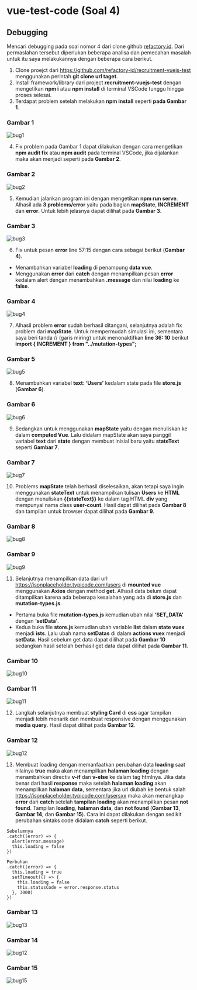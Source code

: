 # vue-test-code (Soal 4)

## Debugging 
Mencari debugging pada soal nomor 4 dari clone github [refactory.id](https://github.com/refactory-id/recruitment-vuejs-test). Dari permaslahan tersebut diperlukan beberapa analisa dan pemecahan masalah untuk itu saya melakukannya dengan beberapa cara berikut.

1. Clone proejct dari https://github.com/refactory-id/recruitment-vuejs-test menggunakan perintah **git clone url taget**.
2. Install framework/library dari project **recruitment-vuejs-test** dengan mengetikan **npm i** atau **npm install** di terminal VSCode tunggu hingga proses selesai.
3. Terdapat problem setelah melakukan **npm install** seperti **pada Gambar 1**.

### Gambar 1
![bug1](https://user-images.githubusercontent.com/43200304/113403230-80e67680-93d0-11eb-99f7-f9b42e01289a.PNG)

4. Fix problem pada Gambar 1 dapat dilakukan dengan cara mengetikan **npm audit fix**  atau **npm audit** pada terminal VSCode, jika dijalankan maka akan menjadi seperti pada **Gambar 2**.

### Gambar 2
![bug2](https://user-images.githubusercontent.com/43200304/113403231-817f0d00-93d0-11eb-982b-516bcebf7190.PNG)

5. Kemudian jalankan program ini dengan mengetikan **npm run serve**. Alhasil ada **3 problems/error** yaitu pada bagian **mapState**, **INCREMENT** dan **error**. Untuk lebih jelasnya dapat dilihat pada **Gambar 3**.

### Gambar 3
![bug3](https://user-images.githubusercontent.com/43200304/113403234-8217a380-93d0-11eb-9a07-baf4319460f9.PNG)

6. Fix untuk pesan **error** line 57:15 dengan cara sebagai berikut (**Gambar 4**).
  - Menambahkan variabel **loading** di penampung **data vue**.
  - Menggunakan **error** dari **catch** dengan menampilkan pesan **error** kedalam alert dengan menambahkan **.message** dan nilai **loading** ke **false**.

### Gambar 4
![bug4](https://user-images.githubusercontent.com/43200304/113403236-82b03a00-93d0-11eb-8f7a-fa4388542d15.PNG)

7. Alhasil problem **error** sudah berhasil ditangani, selanjutnya adalah fix problem dari **mapState**. Untuk mempermudah simulasi ini, sementara saya beri tanda // (garis miring) untuk menonaktifkan **line 36: 10** berikut **import { INCREMENT } from "../mutation-types";**

### Gambar 5
![bug5](https://user-images.githubusercontent.com/43200304/113403238-8348d080-93d0-11eb-9de6-55519759c7d2.PNG)

8. Menambahkan variabel **text: ‘Users’** kedalam state pada file **store.js** (**Gambar 6**).

### Gambar 6
![bug6](https://user-images.githubusercontent.com/43200304/113403240-8348d080-93d0-11eb-9943-e1f54d2f7310.PNG)

9. Sedangkan untuk menggunakan **mapState** yaitu dengan menuliskan ke dalam **computed Vue**. Lalu didalam mapState akan saya panggil variabel **text** dari **state** dengan membuat inisial baru yaitu **stateText** seperti **Gambar 7**.

### Gambar 7
![bug7](https://user-images.githubusercontent.com/43200304/113403241-83e16700-93d0-11eb-9ad0-7e51845d4472.PNG)

10. Problems **mapState** telah berhasil diselesaikan, akan tetapi saya ingin menggunakan **stateText** untuk menampilkan tulisan **Users** ke **HTML** dengan menuliskan **{{stateText}}** ke dalam tag HTML **div** yang mempunyai nama class **user-count**. Hasil dapat dilihat pada **Gambar 8** dan tampilan untuk browser dapat dilihat pada **Gambar 9**.

### Gambar 8
![bug8](https://user-images.githubusercontent.com/43200304/113403243-8479fd80-93d0-11eb-9938-386323dc4822.PNG)

### Gambar 9
![bug9](https://user-images.githubusercontent.com/43200304/113403245-85129400-93d0-11eb-8cd7-9fe101e553f8.PNG)

11. Selanjutnya menampilkan data dari url https://jsonplaceholder.typicode.com/users di **mounted vue** menggunakan **Axios** dengan method **get**. Alhasil data belum dapat ditampilkan karena ada beberapa kesalahan yang ada di **store.js** dan **mutation-types.js**.
  - Pertama buka file **mutation-types.js** kemudian ubah nilai **‘SET_DATA’** dengan **‘setData’**.
  - Kedua buka file **store.js** kemudian ubah variable **list** dalam **state vuex** menjadi **ists**. Lalu ubah nama **setDatas** di dalam **actions vuex** menjadi **setData**. Hasil sebelum get data dapat dilihat pada **Gambar 10** sedangkan hasil setelah berhasil get data dapat dilihat pada **Gambar 11**.

### Gambar 10
![bug10](https://user-images.githubusercontent.com/43200304/113403247-85ab2a80-93d0-11eb-9174-bc8d6728ef87.PNG)

### Gambar 11
![bug11](https://user-images.githubusercontent.com/43200304/113403248-8643c100-93d0-11eb-8ea9-04bd21e4ec82.PNG)

12. Langkah selanjutnya membuat **styling Card** di **css** agar tampilan menjadi lebih menarik dan membuat responsive dengan menggunakan **media query**. Hasil dapat dilihat pada **Gambar 12**.

### Gambar 12
![bug12](https://user-images.githubusercontent.com/43200304/113403251-8643c100-93d0-11eb-9894-c4bae0a8613c.PNG)

13. Membuat loading dengan memanfaatkan perubahan data **loading** saat nilainya **true** maka akan menampilkan **halaman loading** dengan menambahkan directiv **v-if** dan **v-else** ke dalam tag htmlnya. Jika data benar dari hasil **response** maka setelah **halaman loading** akan menampilkan **halaman data**, sementara jika url diubah ke bentuk salah https://jsonplaceholder.typicode.com/usersxx maka akan menangkap **error** dari **catch** setelah **tampilan loading** akan menampilkan pesan **not found**. Tampilan **loading**, **halaman data**, dan **not found** (**Gambar 13**, **Gambar 14**, dan **Gambar 15**). Cara ini dapat dilakukan dengan sedikit perubahan sintaks code didalam **catch** seperti berikut.

```
Sebelumnya
.catch((error) => {
  alert(error.message)
  this.loading = false
})

Perbuhan
.catch((error) => {
  this.loading = true
  setTimeout(() => {
    this.loading = false
    this.statusCode = error.response.status
  }, 3000)
})
```

### Gambar 13
![bug13](https://user-images.githubusercontent.com/43200304/113403254-86dc5780-93d0-11eb-9faf-5022a51fac57.PNG)

### Gambar 14
![bug12](https://user-images.githubusercontent.com/43200304/113403251-8643c100-93d0-11eb-9894-c4bae0a8613c.PNG)

### Gambar 15
![bug15](https://user-images.githubusercontent.com/43200304/113403226-7f1cb300-93d0-11eb-8cc1-c45dbb29002f.PNG)



